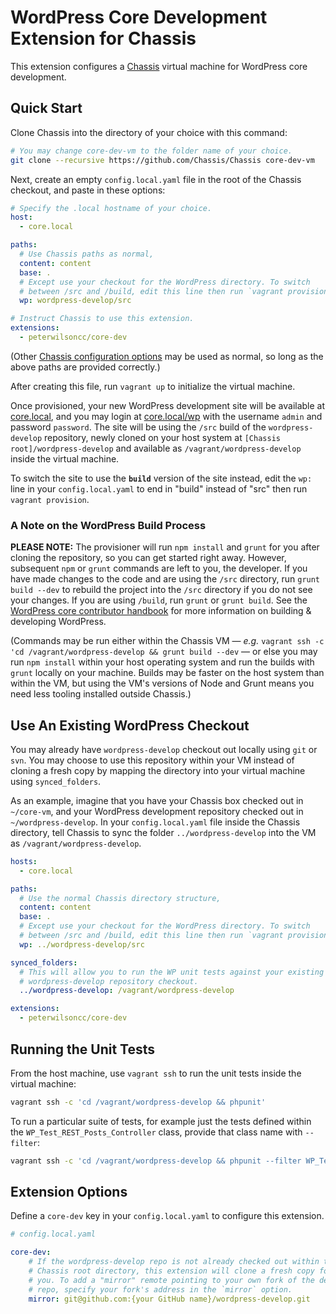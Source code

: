# WordPress Core Development Extension for Chassis

This extension configures a [Chassis](http://chassis.io) virtual machine for WordPress core development.

## Quick Start

Clone Chassis into the directory of your choice with this command:

```bash
# You may change core-dev-vm to the folder name of your choice.
git clone --recursive https://github.com/Chassis/Chassis core-dev-vm
```

Next, create an empty `config.local.yaml` file in the root of the Chassis checkout, and paste in these options:

```yaml
# Specify the .local hostname of your choice.
host:
  - core.local

paths:
  # Use Chassis paths as normal,
  content: content
  base: .
  # Except use your checkout for the WordPress directory. To switch
  # between /src and /build, edit this line then run `vagrant provision`.
  wp: wordpress-develop/src

# Instruct Chassis to use this extension.
extensions:
  - peterwilsoncc/core-dev

```
(Other [Chassis configuration options](http://docs.chassis.io/en/latest/config/) may be used as normal, so long as the above paths are provided correctly.)

After creating this file, run `vagrant up` to initialize the virtual machine.

Once provisioned, your new WordPress development site will be available at [core.local](http://core.local), and you may login at [core.local/wp](http://core.local/wp) with the username `admin` and password `password`. The site will be using the `/src` build of the `wordpress-develop` repository, newly cloned on your host system at `[Chassis root]/wordpress-develop` and available as `/vagrant/wordpress-develop` inside the virtual machine.

To switch the site to use the **`build`** version of the site instead, edit the `wp:` line in your `config.local.yaml` to end in "build" instead of "src" then run `vagrant provision`.

### A Note on the WordPress Build Process

**PLEASE NOTE:** The provisioner will run `npm install` and `grunt` for you after cloning the repository, so you can get started right away. However, subsequent `npm` or `grunt` commands are left to you, the developer. If you have made changes to the code and are using the `/src` directory, run `grunt build --dev` to rebuild the project into the `/src` directory if you do not see your changes. If you are using `/build`, run `grunt` or `grunt build`. See the [WordPress core contributor handbook](https://make.wordpress.org/core/handbook/) for more information on building & developing WordPress.

(Commands may be run either within the Chassis VM — _e.g._ `vagrant ssh -c 'cd /vagrant/wordpress-develop && grunt build --dev` — or else you may run `npm install` within your host operating system and run the builds with `grunt` locally on your machine. Builds may be faster on the host system than within the VM, but using the VM's versions of Node and Grunt means you need less tooling installed outside Chassis.)

## Use An Existing WordPress Checkout

You may already have `wordpress-develop` checkout out locally using `git` or `svn`. You may choose to use this repository within your VM instead of cloning a fresh copy by mapping the directory into your virtual machine using `synced_folders`.

As an example, imagine that you have your Chassis box checked out in `~/core-vm`, and your WordPress development repository checked out in `~/wordpress-develop`. In your `config.local.yaml` file inside the Chassis directory, tell Chassis to sync the folder `../wordpress-develop` into the VM as `/vagrant/wordpress-develop`.

```yml
hosts:
  - core.local

paths:
  # Use the normal Chassis directory structure,
  content: content
  base: .
  # Except use your checkout for the WordPress directory. To switch
  # between /src and /build, edit this line then run `vagrant provision`.
  wp: ../wordpress-develop/src

synced_folders:
  # This will allow you to run the WP unit tests against your existing
  # wordpress-develop repository checkout.
  ../wordpress-develop: /vagrant/wordpress-develop

extensions:
  - peterwilsoncc/core-dev

```

## Running the Unit Tests

From the host machine, use `vagrant ssh` to run the unit tests inside the virtual machine:

```bash
vagrant ssh -c 'cd /vagrant/wordpress-develop && phpunit'
```

To run a particular suite of tests, for example just the tests defined within the `WP_Test_REST_Posts_Controller` class, provide that class name with `--filter`:

```bash
vagrant ssh -c 'cd /vagrant/wordpress-develop && phpunit --filter WP_Test_REST_Posts_Controller'
```

## Extension Options

Define a `core-dev` key in your `config.local.yaml` to configure this extension.

```yml
# config.local.yaml

core-dev:
    # If the wordpress-develop repo is not already checked out within the
    # Chassis root directory, this extension will clone a fresh copy for
    # you. To add a "mirror" remote pointing to your own fork of the develop
    # repo, specify your fork's address in the `mirror` option.
    mirror: git@github.com:{your GitHub name}/wordpress-develop.git
```
